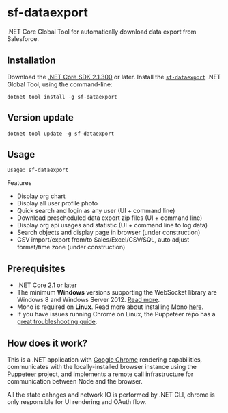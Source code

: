 # sf-dataexport

.NET Core Global Tool for automatically download data export from Salesforce.

 
## Installation

Download the [.NET Core SDK 2.1.300](https://aka.ms/DotNetCore21) or later.
Install the [`sf-dataexport`](https://www.nuget.org/packages/sf-dataexport)
.NET Global Tool, using the command-line:

```
dotnet tool install -g sf-dataexport
```

## Version update

```
dotnet tool update -g sf-dataexport
```

## Usage

```
Usage: sf-dataexport
```

Features

 * Display org chart
 * Display all user profile photo
 * Quick search and login as any user (UI + command line)
 * Download prescheduled data export zip files (UI + command line)
 * Display org api usages and statistic (UI + command line to log data)
 * Search objects and display page in browser (under construction)
 * CSV import/export from/to Sales/Excel/CSV/SQL, auto adjust format/time zone (under construction)

## Prerequisites

 * .NET Core 2.1 or later
 * The minimum **Windows** versions supporting the WebSocket library are Windows 8 and Windows Server 2012. [Read more](https://docs.microsoft.com/en-us/dotnet/api/system.net.websockets?redirectedfrom=MSDN&view=netframework-4.7.2).
 * Mono is required on **Linux**. Read more about installing Mono [here](https://www.mono-project.com/download/stable/#download-lin-ubuntu).
 * If you have issues running Chrome on Linux, the Puppeteer repo has a [great troubleshooting guide](https://github.com/GoogleChrome/puppeteer/blob/master/docs/troubleshooting.md).

## How does it work?

This is a .NET application with [Google Chrome](https://www.google.com/chrome/) rendering capabilities, communicates with the locally-installed browser instance using the [Puppeteer](https://github.com/GoogleChrome/puppeteer/) project, and implements a remote call infrastructure for communication between Node and the browser.

All the state cahnges and network IO is performed by .NET CLI, chrome is only responsible for UI rendering and OAuth flow.
